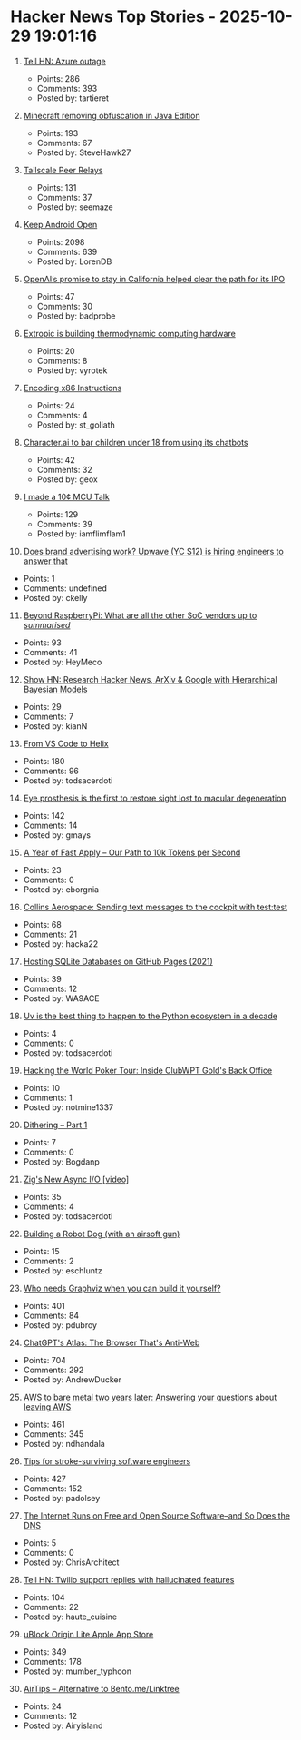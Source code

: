 # Hacker News Top Stories - 2025-10-29 19:01:16

1. [Tell HN: Azure outage](undefined)
   - Points: 286
   - Comments: 393
   - Posted by: tartieret

2. [Minecraft removing obfuscation in Java Edition](https://www.minecraft.net/en-us/article/removing-obfuscation-in-java-edition)
   - Points: 193
   - Comments: 67
   - Posted by: SteveHawk27

3. [Tailscale Peer Relays](https://tailscale.com/blog/peer-relays-beta)
   - Points: 131
   - Comments: 37
   - Posted by: seemaze

4. [Keep Android Open](http://keepandroidopen.org/)
   - Points: 2098
   - Comments: 639
   - Posted by: LorenDB

5. [OpenAI’s promise to stay in California helped clear the path for its IPO](https://www.wsj.com/tech/ai/openais-promise-to-stay-in-california-helped-clear-the-path-for-its-ipo-3af1c31c)
   - Points: 47
   - Comments: 30
   - Posted by: badprobe

6. [Extropic is building thermodynamic computing hardware](https://extropic.ai/)
   - Points: 20
   - Comments: 8
   - Posted by: vyrotek

7. [Encoding x86 Instructions](https://www-user.tu-chemnitz.de/~heha/hs/chm/x86.chm/x86.htm)
   - Points: 24
   - Comments: 4
   - Posted by: st_goliath

8. [Character.ai to bar children under 18 from using its chatbots](https://www.nytimes.com/2025/10/29/technology/characterai-underage-users.html)
   - Points: 42
   - Comments: 32
   - Posted by: geox

9. [I made a 10¢ MCU Talk](https://www.atomic14.com/2025/10/29/CH32V003-talking)
   - Points: 129
   - Comments: 39
   - Posted by: iamflimflam1

10. [Does brand advertising work? Upwave (YC S12) is hiring engineers to answer that](https://www.upwave.com/job/8228849002/)
   - Points: 1
   - Comments: undefined
   - Posted by: ckelly

11. [Beyond RaspberryPi: What are all the other SoC vendors up to *summarised*](https://sbcwiki.com/news/articles/state-of-embedded-q4-25/)
   - Points: 93
   - Comments: 41
   - Posted by: HeyMeco

12. [Show HN: Research Hacker News, ArXiv & Google with Hierarchical Bayesian Models](https://sturdystatistics.com/deepdive-search)
   - Points: 29
   - Comments: 7
   - Posted by: kianN

13. [From VS Code to Helix](https://ergaster.org/posts/2025/10/29-vscode-to-helix/)
   - Points: 180
   - Comments: 96
   - Posted by: todsacerdoti

14. [Eye prosthesis is the first to restore sight lost to macular degeneration](https://med.stanford.edu/news/all-news/2025/10/eye-prosthesis.html)
   - Points: 142
   - Comments: 14
   - Posted by: gmays

15. [A Year of Fast Apply – Our Path to 10k Tokens per Second](https://www.relace.ai/blog/relace-apply-3)
   - Points: 23
   - Comments: 0
   - Posted by: eborgnia

16. [Collins Aerospace: Sending text messages to the cockpit with test:test](https://www.ccc.de/en/disclosure/collins-aerospace-mit-test-test-textnachrichten-bis-ins-cockpit-senden)
   - Points: 68
   - Comments: 21
   - Posted by: hacka22

17. [Hosting SQLite Databases on GitHub Pages (2021)](https://phiresky.github.io/blog/2021/hosting-sqlite-databases-on-github-pages/)
   - Points: 39
   - Comments: 12
   - Posted by: WA9ACE

18. [Uv is the best thing to happen to the Python ecosystem in a decade](https://emily.space/posts/251023-uv)
   - Points: 4
   - Comments: 0
   - Posted by: todsacerdoti

19. [Hacking the World Poker Tour: Inside ClubWPT Gold's Back Office](https://samcurry.net/hacking-clubwpt-gold)
   - Points: 10
   - Comments: 1
   - Posted by: notmine1337

20. [Dithering – Part 1](https://visualrambling.space/dithering-part-1/)
   - Points: 7
   - Comments: 0
   - Posted by: Bogdanp

21. [Zig's New Async I/O [video]](https://www.youtube.com/watch?v=mdOxIc0HM04)
   - Points: 35
   - Comments: 4
   - Posted by: todsacerdoti

22. [Building a Robot Dog (with an airsoft gun)](https://erikschluntz.com/hardware/2025/10/26/robot-dog.html)
   - Points: 15
   - Comments: 2
   - Posted by: eschluntz

23. [Who needs Graphviz when you can build it yourself?](https://spidermonkey.dev/blog/2025/10/28/iongraph-web.html)
   - Points: 401
   - Comments: 84
   - Posted by: pdubroy

24. [ChatGPT's Atlas: The Browser That's Anti-Web](https://www.anildash.com//2025/10/22/atlas-anti-web-browser/)
   - Points: 704
   - Comments: 292
   - Posted by: AndrewDucker

25. [AWS to bare metal two years later: Answering your questions about leaving AWS](https://oneuptime.com/blog/post/2025-10-29-aws-to-bare-metal-two-years-later/view)
   - Points: 461
   - Comments: 345
   - Posted by: ndhandala

26. [Tips for stroke-surviving software engineers](https://blog.j11y.io/2025-10-29_stroke_tips_for_engineers/)
   - Points: 427
   - Comments: 152
   - Posted by: padolsey

27. [The Internet Runs on Free and Open Source Software–and So Does the DNS](https://www.icann.org/en/blogs/details/the-internet-runs-on-free-and-open-source-softwareand-so-does-the-dns-23-10-2025-en)
   - Points: 5
   - Comments: 0
   - Posted by: ChrisArchitect

28. [Tell HN: Twilio support replies with hallucinated features](undefined)
   - Points: 104
   - Comments: 22
   - Posted by: haute_cuisine

29. [uBlock Origin Lite Apple App Store](https://apps.apple.com/in/app/ublock-origin-lite/id6745342698)
   - Points: 349
   - Comments: 178
   - Posted by: mumber_typhoon

30. [AirTips – Alternative to Bento.me/Linktree](https://a.coffee/)
   - Points: 24
   - Comments: 12
   - Posted by: Airyisland

